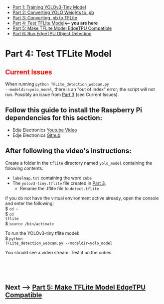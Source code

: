 * [Part 1: Training YOLOv3-Tiny Model](https://github.com/jeremycperez/Senior-Design-F20-W21/tree/master/Main/Image%20Processing/Object%20Detection/(1)%20Darknet%20(by%20pjreddie))<br>
* [Part 2: Converting YOLO Weights to .pb](https://github.com/jeremycperez/Senior-Design-F20-W21/tree/master/Main/Image%20Processing/Object%20Detection/(2)%20YOLOv3-Tiny%20to%20.pb)<br>
* [Part 3: Converting .pb to TFLite](https://github.com/jeremycperez/Senior-Design-F20-W21/tree/master/Main/Image%20Processing/Object%20Detection/(3)%20.pb%20to%20TFLite)<br>
* [Part 4: Test TFLite Model](https://github.com/jeremycperez/Senior-Design-F20-W21/tree/master/Main/Image%20Processing/Object%20Detection/(4)%20Test%20TFLite%20Model)**<-- you are here**<br>
* [Part 5: Make TFLite Model EdgeTPU Compatible](https://github.com/jeremycperez/Senior-Design-F20-W21/tree/master/Main/Image%20Processing/Object%20Detection/(5)%20Compile%20on%20EdgeTPU)<br>
* [Part 6: Run EdgeTPU Object Detection](https://github.com/jeremycperez/Senior-Design-F20-W21/tree/master/Main/Image%20Processing/Object%20Detection/(6)%20Test%20Edge-compatible%20TFlite%20Model)<br>


# Part 4: Test TFLite Model

## **<span style="color:red">Current Issues</span>**
When running <code>python TFLite_detection_webcam.py --modeldir=yolo_model</code>, there is an "out of index" error; the script will not run. Possibly an issue from [Part 3](https://github.com/jeremycperez/Senior-Design-F20-W21/tree/master/Main/Image%20Processing/Training/(3)%20.pb%20to%20TFLite) (see Current Issues). 

## Follow this guide to install the Raspberry Pi dependencies for this section:
* Edje Electronics [Youtube Video](https://www.youtube.com/watch?v=aimSGOAUI8Y&ab_channel=EdjeElectronics)
* Edje Electronics [Github](https://github.com/EdjeElectronics/TensorFlow-Lite-Object-Detection-on-Android-and-Raspberry-Pi#part-1---how-to-train-convert-and-run-custom-tensorflow-lite-object-detection-models-on-windows-10)

## After following the video's instructions:
Create a folder in the <code>tflite</code> directory named <code>yolo_model</code> containing the folowing contents:
* <code>labelmap.txt</code> containing the word <code>cube</code>
* The <code>yolov3-tiny.tflite</code> file created in [Part 3](https://github.com/jeremycperez/Senior-Design-F20-W21/tree/master/Main/Image%20Processing/Training/(3)%20.pb%20to%20TFLite).  
  * Rename the .tflite file to <code>detect.tflite</code>

if you do not have the virtual environment active already, open the console and enter the following:<br>
$ <code>cd ~</code><br>
$ <code>cd tflite</code><br>
$ <code>source /bin/activate</code><br>

To run the YOLOv3-tiny tflite model:<br>
$ <code>python TFLite_detection_webcam.py --modeldir=yolo_model </code>

You should see a video stream. Test it on the cubes.

<p><br>
<p><br>

## **Next -->** [Part 5: Make TFLite Model EdgeTPU Compatible](https://github.com/jeremycperez/Senior-Design-F20-W21/tree/master/Main/Image%20Processing/Object%20Detection/(5)%20Compile%20on%20EdgeTPU)